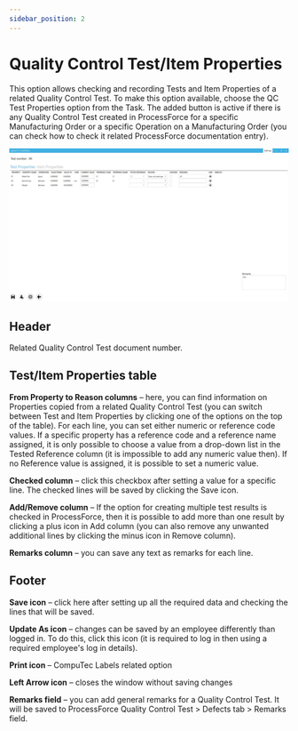 ```yaml
---
sidebar_position: 2
---
```


# Quality Control Test/Item Properties

This option allows checking and recording Tests and Item Properties of a related Quality Control Test. To make this option available, choose the QC Test Properties option from the Task. The added button is active if there is any Quality Control Test created in ProcessForce for a specific Manufacturing Order or a specific Operation on a Manufacturing Order (you can check how to check it related ProcessForce documentation entry<!-- TODO: Link -->).

![Quality Control](./media/quality-control-test-item-properties/quality-control.webp)

## Header

Related Quality Control Test document number.

## Test/Item Properties table

**From Property to Reason columns** – here, you can find information on Properties copied from a related Quality Control Test (you can switch between Test and Item Properties by clicking one of the options on the top of the table). For each line, you can set either numeric or reference code values. If a specific property has a reference code and a reference name assigned, it is only possible to choose a value from a drop-down list in the Tested Reference column (it is impossible to add any numeric value then). If no Reference value is assigned, it is possible to set a numeric value.

**Checked column** – click this checkbox after setting a value for a specific line. The checked lines will be saved by clicking the Save icon.

**Add/Remove column** – If the option for creating multiple test results is checked in ProcessForce, then it is possible to add more than one result by clicking a plus icon in Add column (you can also remove any unwanted additional lines by clicking the minus icon in Remove column).

**Remarks column** – you can save any text as remarks for each line.

## Footer

**Save icon** – click here after setting up all the required data and checking the lines that will be saved.

**Update As icon** – changes can be saved by an employee differently than logged in. To do this, click this icon (it is required to log in then using a required employee's log in details).

**Print icon** – CompuTec Labels related option

**Left Arrow icon** – closes the window without saving changes

**Remarks field** – you can add general remarks for a Quality Control Test. It will be saved to ProcessForce Quality Control Test > Defects tab > Remarks field.
